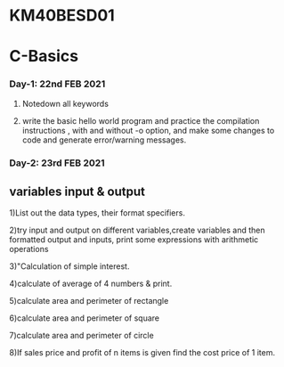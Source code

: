 # KM40BESD01

# C-Basics

### Day-1: 22nd FEB 2021

1) Notedown all keywords 

2) write the basic hello world program and practice the compilation instructions ,
with and without -o option, and make some changes to code and generate error/warning messages.

### Day-2: 23rd FEB 2021

## variables input & output

1)List out the data types, their format specifiers. 

2)try input and output on different variables,create variables and then formatted output and inputs, print some expressions with arithmetic operations 

3)"Calculation of simple interest.

4)calculate of average of 4 numbers & print.

5)calculate area and perimeter of rectangle

6)calculate area and perimeter of square 

7)calculate area and perimeter of circle

8)If sales price and profit of n items is given find the cost price of 1 item.